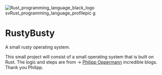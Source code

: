 ![Rust_programming_language_black_logo sv![Rust_programming_language_profilepic](https://user-images.githubusercontent.com/37879461/173200648-e047f03b-8e11-417a-939c-3af10b7e6f00.png)
g](https://user-images.githubusercontent.com/37879461/173200311-c5450f04-9c15-40d0-9a87-db8f9288da37.png)
# RustyBusty
A small rusty operating system. 

This small project will consist of a small operating system that is built on Rust. The logic and steps are from -> [Philipp Oppermann](https://github.com/phil-opp/blog_os) incredible blogs.
Thank you Philipp.

